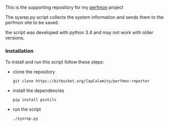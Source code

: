 This is the supporting repository for my [perfmon](https://bitbucket.org/CapCalamity/perfmon) project

The sysrep.py script collects the system information and sends them to the perfmon site to be saved.

the script was developed with python 3.4 and may not work with older versions.

### Installation ###

To install and run this script follow these steps:

  - clone the repository 

    `git clone https://bitbucket.org/CapCalamity/perfmon-reporter`

  - install the dependencies

    `pip install psutils`

  - run the script

    `./sysrep.py`